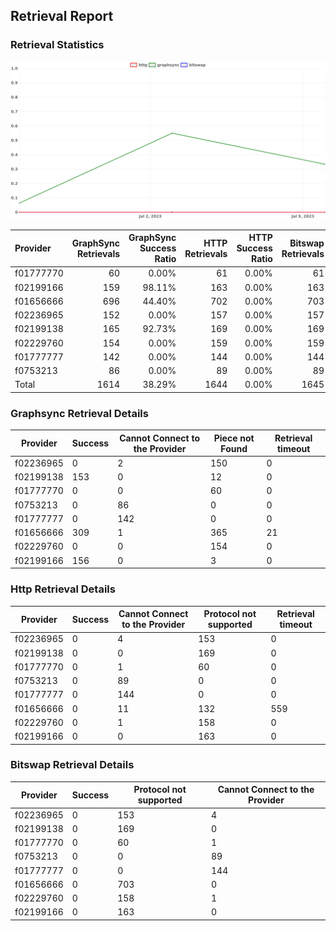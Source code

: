 ## Retrieval Report
### Retrieval Statistics
<img src="https://raw.githubusercontent.com/data-preservation-programs/filplus-checker-assets/main/filecoin-project/filecoin-plus-large-datasets/issues/1051/1689487312301.png"/>

| Provider  | GraphSync Retrievals | GraphSync Success Ratio | HTTP Retrievals | HTTP Success Ratio | Bitswap Retrievals | Bitswap Success Ratio |
| :-------- | -------------------: | ----------------------: | --------------: | -----------------: | -----------------: | --------------------: |
| f01777770 |                   60 |                   0.00% |              61 |              0.00% |                 61 |                 0.00% |
| f02199166 |                  159 |                  98.11% |             163 |              0.00% |                163 |                 0.00% |
| f01656666 |                  696 |                  44.40% |             702 |              0.00% |                703 |                 0.00% |
| f02236965 |                  152 |                   0.00% |             157 |              0.00% |                157 |                 0.00% |
| f02199138 |                  165 |                  92.73% |             169 |              0.00% |                169 |                 0.00% |
| f02229760 |                  154 |                   0.00% |             159 |              0.00% |                159 |                 0.00% |
| f01777777 |                  142 |                   0.00% |             144 |              0.00% |                144 |                 0.00% |
| f0753213  |                   86 |                   0.00% |              89 |              0.00% |                 89 |                 0.00% |
| Total     |                 1614 |                  38.29% |            1644 |              0.00% |               1645 |                 0.00% |

### Graphsync Retrieval Details
| Provider  | Success | Cannot Connect to the Provider | Piece not Found | Retrieval timeout |
| --------- | ------- | ------------------------------ | --------------- | ----------------- |
| f02236965 | 0       | 2                              | 150             | 0                 |
| f02199138 | 153     | 0                              | 12              | 0                 |
| f01777770 | 0       | 0                              | 60              | 0                 |
| f0753213  | 0       | 86                             | 0               | 0                 |
| f01777777 | 0       | 142                            | 0               | 0                 |
| f01656666 | 309     | 1                              | 365             | 21                |
| f02229760 | 0       | 0                              | 154             | 0                 |
| f02199166 | 156     | 0                              | 3               | 0                 |

### Http Retrieval Details
| Provider  | Success | Cannot Connect to the Provider | Protocol not supported | Retrieval timeout |
| --------- | ------- | ------------------------------ | ---------------------- | ----------------- |
| f02236965 | 0       | 4                              | 153                    | 0                 |
| f02199138 | 0       | 0                              | 169                    | 0                 |
| f01777770 | 0       | 1                              | 60                     | 0                 |
| f0753213  | 0       | 89                             | 0                      | 0                 |
| f01777777 | 0       | 144                            | 0                      | 0                 |
| f01656666 | 0       | 11                             | 132                    | 559               |
| f02229760 | 0       | 1                              | 158                    | 0                 |
| f02199166 | 0       | 0                              | 163                    | 0                 |

### Bitswap Retrieval Details
| Provider  | Success | Protocol not supported | Cannot Connect to the Provider |
| --------- | ------- | ---------------------- | ------------------------------ |
| f02236965 | 0       | 153                    | 4                              |
| f02199138 | 0       | 169                    | 0                              |
| f01777770 | 0       | 60                     | 1                              |
| f0753213  | 0       | 0                      | 89                             |
| f01777777 | 0       | 0                      | 144                            |
| f01656666 | 0       | 703                    | 0                              |
| f02229760 | 0       | 158                    | 1                              |
| f02199166 | 0       | 163                    | 0                              |
